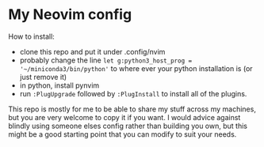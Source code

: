 # My Neovim config

How to install:
- clone this repo and put it under .config/nvim
- probably change the line `let g:python3_host_prog = '~/miniconda3/bin/python'` to where ever your python installation is (or just remove it)
- in python, install pynvim
- run `:PlugUpgrade` followed by `:PlugInstall` to install all of the plugins.

This repo is mostly for me to be able to share my stuff across my machines, but you are very welcome to copy it if you want.
I would advice against blindly using someone elses config rather than building you own,
but this might be a good starting point that you can modify to suit your needs.
